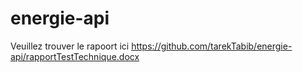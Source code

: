 # energie-api

Veuillez trouver le rapoort ici https://github.com/tarekTabib/energie-api/rapportTestTechnique.docx
